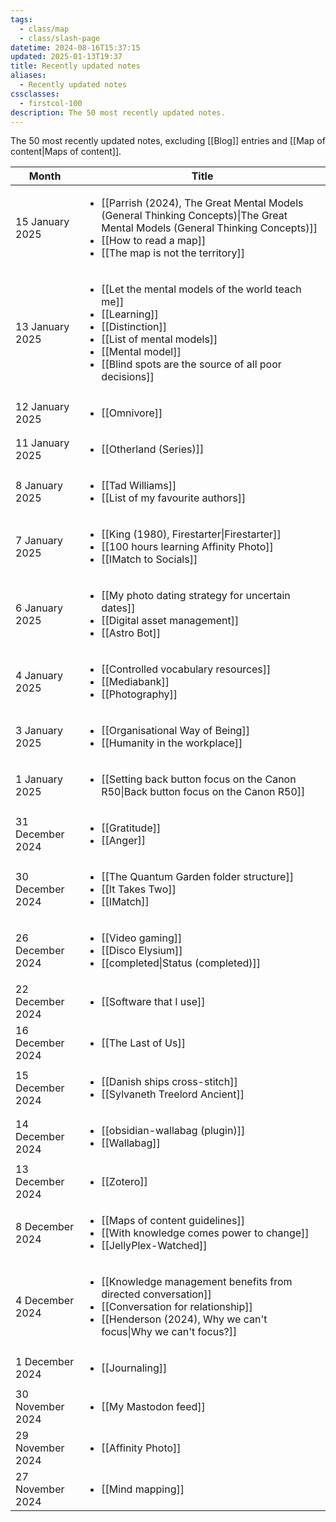 ```yaml
---
tags:
  - class/map
  - class/slash-page
datetime: 2024-08-16T15:37:15
updated: 2025-01-13T19:37
title: Recently updated notes
aliases:
  - Recently updated notes
cssclasses:
  - firstcol-100
description: The 50 most recently updated notes.
---
```

The 50 most recently updated notes, excluding [[Blog]] entries and [[Map of content|Maps of content]].

<!-- QueryToSerialize: table without id row.key as Month, link(rows.file.link,default(rows.title,rows.file.name)) as Title from "Public/notes" and -#class/blog sort date(default(updated,datetime)) desc limit 50 flatten dateformat(default(updated,datetime),"yyyy-MM") as month group by dateformat(default(updated, datetime),"d MMMM y") sort default(rows.updated,rows.datetime) desc -->
<!-- SerializedQuery: table without id row.key as Month, link(rows.file.link,default(rows.title,rows.file.name)) as Title from "Public/notes" and -#class/blog sort date(default(updated,datetime)) desc limit 50 flatten dateformat(default(updated,datetime),"yyyy-MM") as month group by dateformat(default(updated, datetime),"d MMMM y") sort default(rows.updated,rows.datetime) desc -->

| Month            | Title                                                                                                                                                                                                                                                                                                                                                                                                                                                                                                   |
| ---------------- | ------------------------------------------------------------------------------------------------------------------------------------------------------------------------------------------------------------------------------------------------------------------------------------------------------------------------------------------------------------------------------------------------------------------------------------------------------------------------------------------------------- |
| 15 January 2025  | <ul><li>[[Parrish (2024), The Great Mental Models (General Thinking Concepts)\|The Great Mental Models (General Thinking Concepts)]]</li><li>[[How to read a map]]</li><li>[[The map is not the territory]]</li></ul>                                                                                                                                                                               |
| 13 January 2025  | <ul><li>[[Let the mental models of the world teach me]]</li><li>[[Learning]]</li><li>[[Distinction]]</li><li>[[List of mental models]]</li><li>[[Mental model]]</li><li>[[Blind spots are the source of all poor decisions]]</li></ul> |
| 12 January 2025  | <ul><li>[[Omnivore]]</li></ul>                                                                                                                                                                                                                                                                                                                                                                                                                                               |
| 11 January 2025  | <ul><li>[[Otherland (Series)]]</li></ul>                                                                                                                                                                                                                                                                                                                                                                                                                           |
| 8 January 2025   | <ul><li>[[Tad Williams]]</li><li>[[List of my favourite authors]]</li></ul>                                                                                                                                                                                                                                                                                                                                               |
| 7 January 2025   | <ul><li>[[King (1980), Firestarter\|Firestarter]]</li><li>[[100 hours learning Affinity Photo]]</li><li>[[IMatch to Socials]]</li></ul>                                                                                                                                                                                                                                                        |
| 6 January 2025   | <ul><li>[[My photo dating strategy for uncertain dates]]</li><li>[[Digital asset management]]</li><li>[[Astro Bot]]</li></ul>                                                                                                                                                                                                                                     |
| 4 January 2025   | <ul><li>[[Controlled vocabulary resources]]</li><li>[[Mediabank]]</li><li>[[Photography]]</li></ul>                                                                                                                                                                                                                                                                                         |
| 3 January 2025   | <ul><li>[[Organisational Way of Being]]</li><li>[[Humanity in the workplace]]</li></ul>                                                                                                                                                                                                                                                                                                                       |
| 1 January 2025   | <ul><li>[[Setting back button focus on the Canon R50\|Back button focus on the Canon R50]]</li></ul>                                                                                                                                                                                                                                                                                                                                                                                   |
| 31 December 2024 | <ul><li>[[Gratitude]]</li><li>[[Anger]]</li></ul>                                                                                                                                                                                                                                                                                                                                                                                                   |
| 30 December 2024 | <ul><li>[[The Quantum Garden folder structure]]</li><li>[[It Takes Two]]</li><li>[[IMatch]]</li></ul>                                                                                                                                                                                                                                                                                     |
| 26 December 2024 | <ul><li>[[Video gaming]]</li><li>[[Disco Elysium]]</li><li>[[completed\|Status (completed)]]</li></ul>                                                                                                                                                                                                                                                                                                                  |
| 22 December 2024 | <ul><li>[[Software that I use]]</li></ul>                                                                                                                                                                                                                                                                                                                                                                                                                         |
| 16 December 2024 | <ul><li>[[The Last of Us]]</li></ul>                                                                                                                                                                                                                                                                                                                                                                                                                                   |
| 15 December 2024 | <ul><li>[[Danish ships cross-stitch]]</li><li>[[Sylvaneth Treelord Ancient]]</li></ul>                                                                                                                                                                                                                                                                                                                         |
| 14 December 2024 | <ul><li>[[obsidian-wallabag (plugin)]]</li><li>[[Wallabag]]</li></ul>                                                                                                                                                                                                                                                                                                                                                           |
| 13 December 2024 | <ul><li>[[Zotero]]</li></ul>                                                                                                                                                                                                                                                                                                                                                                                                                                                   |
| 8 December 2024  | <ul><li>[[Maps of content guidelines]]</li><li>[[With knowledge comes power to change]]</li><li>[[JellyPlex-Watched]]</li></ul>                                                                                                                                                                                                                                 |
| 4 December 2024  | <ul><li>[[Knowledge management benefits from directed conversation]]</li><li>[[Conversation for relationship]]</li><li>[[Henderson (2024), Why we can't focus\|Why we can't focus?]]</li></ul>                                                                                                                                                              |
| 1 December 2024  | <ul><li>[[Journaling]]</li></ul>                                                                                                                                                                                                                                                                                                                                                                                                                                           |
| 30 November 2024 | <ul><li>[[My Mastodon feed]]</li></ul>                                                                                                                                                                                                                                                                                                                                                                                                                               |
| 29 November 2024 | <ul><li>[[Affinity Photo]]</li></ul>                                                                                                                                                                                                                                                                                                                                                                                                                                   |
| 27 November 2024 | <ul><li>[[Mind mapping]]</li></ul>                                                                                                                                                                                                                                                                                                                                                                                                                                       |
<!-- SerializedQuery END -->

